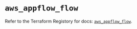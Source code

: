 # `aws_appflow_flow`

Refer to the Terraform Registory for docs: [`aws_appflow_flow`](https://www.terraform.io/docs/providers/aws/r/appflow_flow).

